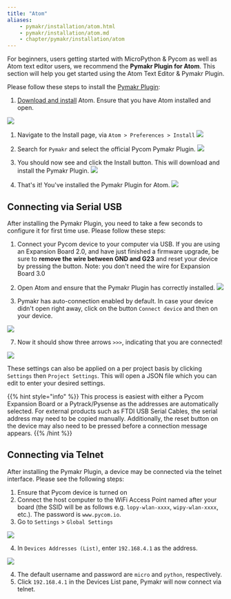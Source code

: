```yaml
---
title: "Atom"
aliases:
    - pymakr/installation/atom.html
    - pymakr/installation/atom.md
    - chapter/pymakr/installation/atom
---
```


For beginners, users getting started with MicroPython & Pycom as well as Atom text editor users, we recommend the **Pymakr Plugin for Atom**. This section will help you get started using the Atom Text Editor & Pymakr Plugin.

Please follow these steps to install the [Pymakr Plugin](https://atom.io/packages/pymakr):

1. [Download and install](https://atom.io) Atom. Ensure that you have Atom installed and open.

![](/gitbook/assets/atom_setup_step_1-1.png)

1. Navigate to the Install page, via `Atom > Preferences > Install`
![](/gitbook/assets/atom_setup_step_2-1.png)

1. Search for `Pymakr` and select the official Pycom Pymakr Plugin.
![](/gitbook/assets/atom_setup_step_3-1.png)

1. You should now see and click the Install button. This will download and install the Pymakr Plugin.
![](/gitbook/assets/atom_setup_step_4-1.png)

1. That's it! You've installed the Pymakr Plugin for Atom.
![](/gitbook/assets/atom_setup_step_5-1.png)

## Connecting via Serial USB

After installing the Pymakr Plugin, you need to take a few seconds to configure it for first time use. Please follow these steps:

1. Connect your Pycom device to your computer via USB. If you are using an Expansion Board 2.0, and have just finished a firmware upgrade, be sure to **remove the wire between GND and G23** and reset your device by pressing the button.
   Note: you don't need the wire for Expansion Board 3.0

1. Open Atom and ensure that the Pymakr Plugin has correctly installed.
![](/gitbook/assets/atom_config_step_2-1.png)

4. Pymakr has auto-connection enabled by default. In case your device didn't open right away, click on the button `Connect device` and then on your device.

![](/gitbook/assets/atom_config_step_4.png)

7. Now it should show three arrows `>>>`, indicating that you are connected!

![](/gitbook/assets/atom_config_step_7%20%281%29.png)

These settings can also be applied on a per project basis by clicking `Settings` then `Project Settings`. This will open a JSON file which you can edit to enter your desired settings.

{{% hint style="info" %}}
This process is easiest with either a Pycom Expansion Board or a Pytrack/Pysense as the addresses are automatically selected. For external products such as FTDI USB Serial Cables, the serial address may need to be copied manually. Additionally, the reset button on the device may also need to be pressed before a connection message appears.
{{% /hint %}}

## Connecting via Telnet

After installing the Pymakr Plugin, a device may be connected via the telnet interface. Please see the following steps:

1. Ensure that Pycom device is turned on
2. Connect the host computer to the WiFi Access Point named after your board (the SSID will be as follows e.g. `lopy-wlan-xxxx`, `wipy-wlan-xxxx`, etc.). The password is `www.pycom.io`.
3. Go to `Settings` > `Global Settings`

![](/gitbook/assets/atom_global_settings.png)

4. In `Devices Addresses (List)`, enter `192.168.4.1` as the address.

![](/gitbook/assets/atom_device_list.png)

4. The default username and password are `micro` and `python`, respectively.
5. Click `192.168.4.1` in the Devices List pane, Pymakr will now connect via telnet.
